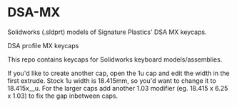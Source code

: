 # DSA-MX
Solidworks (.sldprt) models of Signature Plastics' DSA MX keycaps.

DSA profile MX keycaps

This repo contains keycaps for Solidworks keyboard models/assemblies.

If you'd like to create another cap, open the 1u cap and edit the width in the first extrude. Stock 1u width is 18.415mm, so you'd want to change it to 18.415x__u. For the larger caps add another 1.03 modifier (eg. 18.415 x 6.25 x 1.03) to fix the gap inbetween caps.
